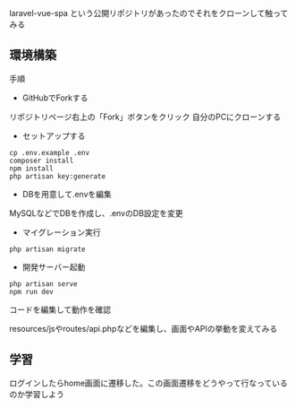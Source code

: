 laravel-vue-spa という公開リポジトリがあったのでそれをクローンして触ってみる

## 環境構築
手順
- GitHubでForkする

リポジトリページ右上の「Fork」ボタンをクリック
自分のPCにクローンする

- セットアップする

```
cp .env.example .env
composer install
npm install
php artisan key:generate
```

- DBを用意して.envを編集

MySQLなどでDBを作成し、.envのDB設定を変更

- マイグレーション実行

```
php artisan migrate
```
- 開発サーバー起動

```
php artisan serve
npm run dev
```

コードを編集して動作を確認

resources/jsやroutes/api.phpなどを編集し、画面やAPIの挙動を変えてみる


## 学習
ログインしたらhome画面に遷移した。この画面遷移をどうやって行なっているのか学習しよう
